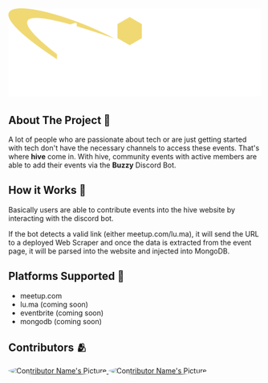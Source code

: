 ![Hive Logo](/public/hive-logo-white.png)
---


## About The Project 🚀
A lot of people who are passionate about tech or are just getting started with tech don't have the necessary channels to access these events. That's where <strong>hive</strong> come in. With hive, community events with active members are able to add their events via the <strong>Buzzy</strong> Discord Bot.

## How it Works 🔧

Basically users are able to contribute events into the hive website by interacting with the discord bot.

If the bot detects a valid link (either meetup.com/lu.ma), it will send the URL to a deployed Web Scraper and once the data is extracted from the event page, it will be parsed into the website and injected into MongoDB.

## Platforms Supported 📱
- meetup.com
- lu.ma (coming soon)
- eventbrite (coming soon)
- mongodb (coming soon)

## Contributors 🫂

<div style="display: flex; flex-wrap: wrap;">
  <div style="text-align: center;">
    <a href="https://github.com/Hopplers">
      <img src="https://github.com/Hopplers.png" alt="Contributor Name's Picture" style="width: 50px; height: 50px; border-radius: 50%;"/>
    </a>
    <a href="https://github.com/Junshen18">
      <img src="https://github.com/Junshen18.png" alt="Contributor Name's Picture" style="width: 50px; height: 50px; border-radius: 50%;"/>
    </a>
  </div>
</div>
